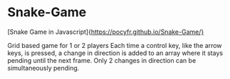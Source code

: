 # Snake-Game

[Snake Game in Javascript]{https://pocyfr.github.io/Snake-Game/}

Grid based game for 1 or 2 players
Each time a control key, like the arrow keys, is pressed, a change in direction is added to an array where it stays pending until the next frame. Only 2 changes in direction can be simultaneously pending.
